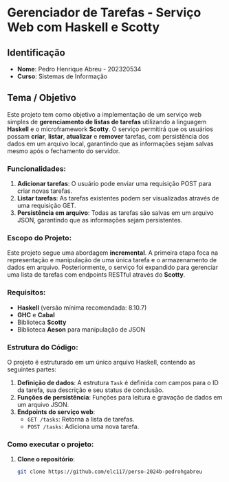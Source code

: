# Gerenciador de Tarefas - Serviço Web com Haskell e Scotty

## Identificação

- **Nome**: Pedro Henrique Abreu - 202320534
- **Curso**: Sistemas de Informação

## Tema / Objetivo

Este projeto tem como objetivo a implementação de um serviço web simples de **gerenciamento de listas de tarefas** utilizando a linguagem **Haskell** e o microframework **Scotty**. O serviço permitirá que os usuários possam **criar**, **listar**, **atualizar** e **remover** tarefas, com persistência dos dados em um arquivo local, garantindo que as informações sejam salvas mesmo após o fechamento do servidor.

### Funcionalidades:

1. **Adicionar tarefas**: O usuário pode enviar uma requisição POST para criar novas tarefas.
2. **Listar tarefas**: As tarefas existentes podem ser visualizadas através de uma requisição GET.
3. **Persistência em arquivo**: Todas as tarefas são salvas em um arquivo JSON, garantindo que as informações sejam persistentes.

### Escopo do Projeto:

Este projeto segue uma abordagem **incremental**. A primeira etapa foca na representação e manipulação de uma única tarefa e o armazenamento de dados em arquivo. Posteriormente, o serviço foi expandido para gerenciar uma lista de tarefas com endpoints RESTful através do **Scotty**.

### Requisitos:

- **Haskell** (versão mínima recomendada: 8.10.7)
- **GHC** e **Cabal**
- Biblioteca **Scotty**
- Biblioteca **Aeson** para manipulação de JSON

### Estrutura do Código:

O projeto é estruturado em um único arquivo Haskell, contendo as seguintes partes:

1. **Definição de dados**: A estrutura `Task` é definida com campos para o ID da tarefa, sua descrição e seu status de conclusão.
2. **Funções de persistência**: Funções para leitura e gravação de dados em um arquivo JSON.
3. **Endpoints do serviço web**:
   - `GET /tasks`: Retorna a lista de tarefas.
   - `POST /tasks`: Adiciona uma nova tarefa.

### Como executar o projeto:

1. **Clone o repositório**:
   ```bash
   git clone https://github.com/elc117/perso-2024b-pedrohgabreu
